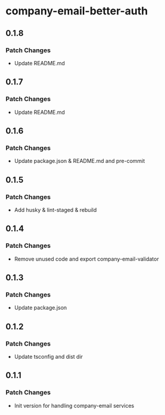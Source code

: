 # company-email-better-auth

## 0.1.8

### Patch Changes

- Update README.md

## 0.1.7

### Patch Changes

- Update README.md

## 0.1.6

### Patch Changes

- Update package.json & README.md and pre-commit

## 0.1.5

### Patch Changes

- Add husky & lint-staged & rebuild

## 0.1.4

### Patch Changes

- Remove unused code and export company-email-validator

## 0.1.3

### Patch Changes

- Update package.json

## 0.1.2

### Patch Changes

- Update tsconfig and dist dir

## 0.1.1

### Patch Changes

- Init version for handling company-email services
